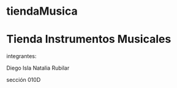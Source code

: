# tiendaMusica

# Tienda Instrumentos Musicales

integrantes:

Diego Isla
Natalia Rubilar

sección 010D
